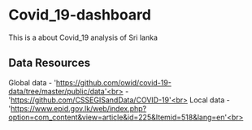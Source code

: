 # Covid_19-dashboard
This is a about Covid_19 analysis of Sri lanka

## Data Resources
Global data - 'https://github.com/owid/covid-19-data/tree/master/public/data'<br>
            - 'https://github.com/CSSEGISandData/COVID-19'<br>
Local data  - 'https://www.epid.gov.lk/web/index.php?option=com_content&view=article&id=225&Itemid=518&lang=en'<br>
